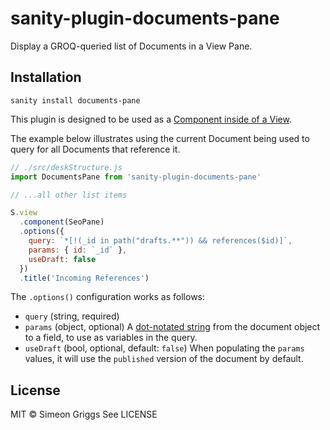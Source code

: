 # sanity-plugin-documents-pane

Display a GROQ-queried list of Documents in a View Pane.

## Installation

```
sanity install documents-pane
```

This plugin is designed to be used as a [Component inside of a View](https://www.sanity.io/docs/structure-builder-reference#c0c8284844b7). 

The example below illustrates using the current Document being used to query for all Documents that reference it.

```js
// ./src/deskStructure.js
import DocumentsPane from 'sanity-plugin-documents-pane'

// ...all other list items

S.view
  .component(SeoPane)
  .options({
    query: `*[!(_id in path("drafts.**")) && references($id)]`,
    params: { id: `_id` },
    useDraft: false
  })
  .title('Incoming References')
```

The `.options()` configuration works as follows:

- `query` (string, required) 
- `params` (object, optional) A [dot-notated string](https://www.npmjs.com/package/dlv) from the document object to a field, to use as variables in the query. 
- `useDraft` (bool, optional, default: `false`) When populating the `params` values, it will use the `published` version of the document by default. 

## License

MIT © Simeon Griggs
See LICENSE